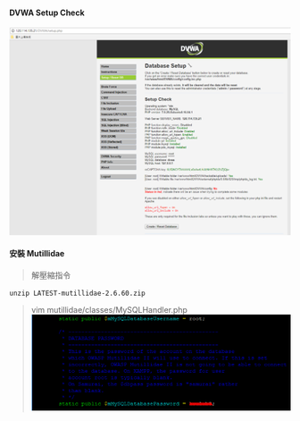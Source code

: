 #### DVWA Setup Check 
![DVWA check](picture/DVWASC.PNG)
#### 安裝 Mutillidae
>解壓縮指令

    unzip LATEST-mutillidae-2.6.60.zip
    
>vim mutillidae/classes/MySQLHandler.php
![DVWA check](picture/Mutillidae.PNG)
